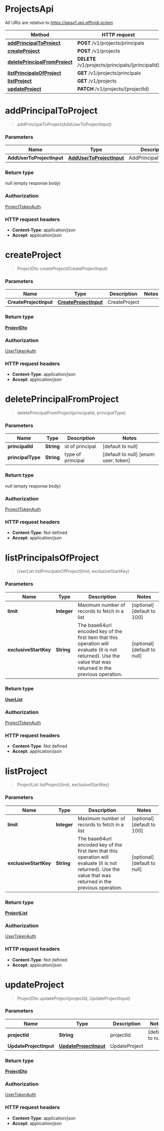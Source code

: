 # ProjectsApi

All URIs are relative to *https://apse1.api.affinidi.io/iam*

| Method                                                                      | HTTP request                                     | Description |
| --------------------------------------------------------------------------- | ------------------------------------------------ | ----------- |
| [**addPrincipalToProject**](ProjectsApi.md#addPrincipalToProject)           | **POST** /v1/projects/principals                 |             |
| [**createProject**](ProjectsApi.md#createProject)                           | **POST** /v1/projects                            |             |
| [**deletePrincipalFromProject**](ProjectsApi.md#deletePrincipalFromProject) | **DELETE** /v1/projects/principals/{principalId} |             |
| [**listPrincipalsOfProject**](ProjectsApi.md#listPrincipalsOfProject)       | **GET** /v1/projects/principals                  |             |
| [**listProject**](ProjectsApi.md#listProject)                               | **GET** /v1/projects                             |             |
| [**updateProject**](ProjectsApi.md#updateProject)                           | **PATCH** /v1/projects/{projectId}               |             |

<a name="addPrincipalToProject"></a>

# **addPrincipalToProject**

> addPrincipalToProject(AddUserToProjectInput)

### Parameters

| Name                      | Type                                                            | Description           | Notes |
| ------------------------- | --------------------------------------------------------------- | --------------------- | ----- |
| **AddUserToProjectInput** | [**AddUserToProjectInput**](../Models/AddUserToProjectInput.md) | AddPrincipalToProject |       |

### Return type

null (empty response body)

### Authorization

[ProjectTokenAuth](../README.md#ProjectTokenAuth)

### HTTP request headers

- **Content-Type**: application/json
- **Accept**: application/json

<a name="createProject"></a>

# **createProject**

> ProjectDto createProject(CreateProjectInput)

### Parameters

| Name                   | Type                                                      | Description   | Notes |
| ---------------------- | --------------------------------------------------------- | ------------- | ----- |
| **CreateProjectInput** | [**CreateProjectInput**](../Models/CreateProjectInput.md) | CreateProject |       |

### Return type

[**ProjectDto**](../Models/ProjectDto.md)

### Authorization

[UserTokenAuth](../README.md#UserTokenAuth)

### HTTP request headers

- **Content-Type**: application/json
- **Accept**: application/json

<a name="deletePrincipalFromProject"></a>

# **deletePrincipalFromProject**

> deletePrincipalFromProject(principalId, principalType)

### Parameters

| Name              | Type       | Description       | Notes                                 |
| ----------------- | ---------- | ----------------- | ------------------------------------- |
| **principalId**   | **String** | id of principal   | [default to null]                     |
| **principalType** | **String** | type of principal | [default to null] [enum: user, token] |

### Return type

null (empty response body)

### Authorization

[ProjectTokenAuth](../README.md#ProjectTokenAuth)

### HTTP request headers

- **Content-Type**: Not defined
- **Accept**: application/json

<a name="listPrincipalsOfProject"></a>

# **listPrincipalsOfProject**

> UserList listPrincipalsOfProject(limit, exclusiveStartKey)

### Parameters

| Name                  | Type        | Description                                                                                                                                                    | Notes                        |
| --------------------- | ----------- | -------------------------------------------------------------------------------------------------------------------------------------------------------------- | ---------------------------- |
| **limit**             | **Integer** | Maximum number of records to fetch in a list                                                                                                                   | [optional] [default to 100]  |
| **exclusiveStartKey** | **String**  | The base64url encoded key of the first item that this operation will evaluate (it is not returned). Use the value that was returned in the previous operation. | [optional] [default to null] |

### Return type

[**UserList**](../Models/UserList.md)

### Authorization

[ProjectTokenAuth](../README.md#ProjectTokenAuth)

### HTTP request headers

- **Content-Type**: Not defined
- **Accept**: application/json

<a name="listProject"></a>

# **listProject**

> ProjectList listProject(limit, exclusiveStartKey)

### Parameters

| Name                  | Type        | Description                                                                                                                                                    | Notes                        |
| --------------------- | ----------- | -------------------------------------------------------------------------------------------------------------------------------------------------------------- | ---------------------------- |
| **limit**             | **Integer** | Maximum number of records to fetch in a list                                                                                                                   | [optional] [default to 100]  |
| **exclusiveStartKey** | **String**  | The base64url encoded key of the first item that this operation will evaluate (it is not returned). Use the value that was returned in the previous operation. | [optional] [default to null] |

### Return type

[**ProjectList**](../Models/ProjectList.md)

### Authorization

[UserTokenAuth](../README.md#UserTokenAuth)

### HTTP request headers

- **Content-Type**: Not defined
- **Accept**: application/json

<a name="updateProject"></a>

# **updateProject**

> ProjectDto updateProject(projectId, UpdateProjectInput)

### Parameters

| Name                   | Type                                                      | Description   | Notes             |
| ---------------------- | --------------------------------------------------------- | ------------- | ----------------- |
| **projectId**          | **String**                                                | projectId     | [default to null] |
| **UpdateProjectInput** | [**UpdateProjectInput**](../Models/UpdateProjectInput.md) | UpdateProject |                   |

### Return type

[**ProjectDto**](../Models/ProjectDto.md)

### Authorization

[UserTokenAuth](../README.md#UserTokenAuth)

### HTTP request headers

- **Content-Type**: application/json
- **Accept**: application/json

